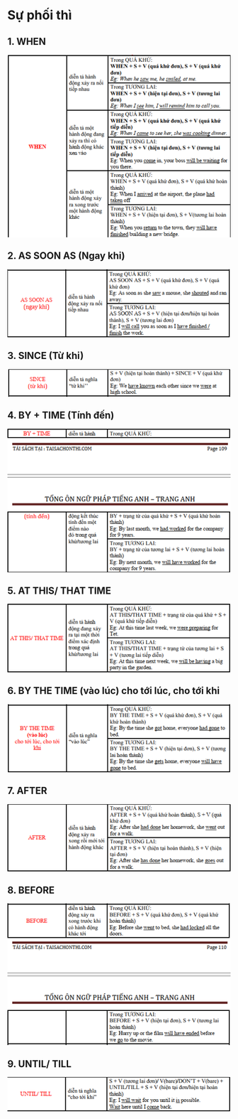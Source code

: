 # Sự phối thì

## 1. WHEN

<img src="blog/english/img/4_coordination_of_tenses.png" style="display: block; margin-right: auto; margin-left: auto;">

## 2. AS SOON AS (Ngay khi)

<img src="blog/english/img/4_coordination_of_tenses_1.png" style="display: block; margin-right: auto; margin-left: auto;">

## 3. SINCE (Từ khi)

<img src="blog/english/img/4_coordination_of_tenses_2.png" style="display: block; margin-right: auto; margin-left: auto;">

## 4. BY + TIME (Tính đến)

<img src="blog/english/img/4_coordination_of_tenses_3.png" style="display: block; margin-right: auto; margin-left: auto;">

## 5. AT THIS/ THAT TIME

<img src="blog/english/img/4_coordination_of_tenses_4.png" style="display: block; margin-right: auto; margin-left: auto;">

## 6. BY THE TIME (vào lúc) cho tới lúc, cho tới khi

<img src="blog/english/img/4_coordination_of_tenses_5.png" style="display: block; margin-right: auto; margin-left: auto;">

## 7. AFTER

<img src="blog/english/img/4_coordination_of_tenses_6.png" style="display: block; margin-right: auto; margin-left: auto;">

## 8. BEFORE

<img src="blog/english/img/4_coordination_of_tenses_7.png" style="display: block; margin-right: auto; margin-left: auto;">

## 9. UNTIL/ TILL

<img src="blog/english/img/4_coordination_of_tenses_8.png" style="display: block; margin-right: auto; margin-left: auto;">
